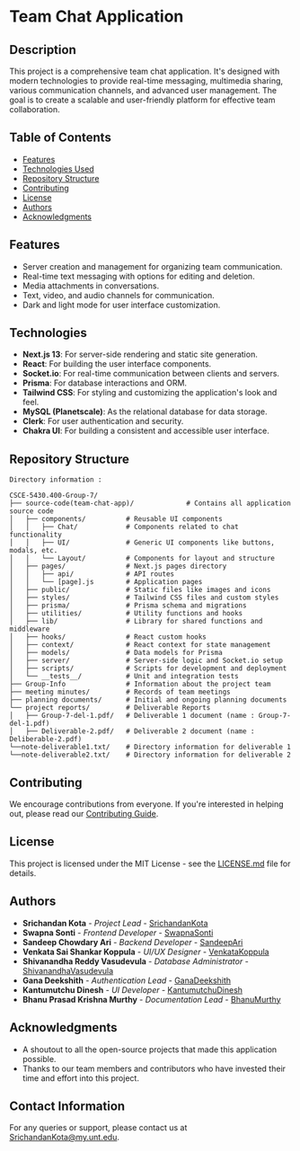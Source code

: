 # Team Chat Application

## Description

This project is a comprehensive team chat application. It's designed with modern technologies to provide real-time messaging, multimedia sharing, various communication channels, and advanced user management. The goal is to create a scalable and user-friendly platform for effective team collaboration.

## Table of Contents

- [Features](#features)
- [Technologies Used](#technologies-used)
- [Repository Structure](#repo-struct)
- [Contributing](#contributing)
- [License](#license)
- [Authors](#authors)
- [Acknowledgments](#acknowledgments)

## Features

- Server creation and management for organizing team communication.
- Real-time text messaging with options for editing and deletion.
- Media attachments in conversations.
- Text, video, and audio channels for communication.
- Dark and light mode for user interface customization.

## Technologies

- **Next.js 13**: For server-side rendering and static site generation.
- **React**: For building the user interface components.
- **Socket.io**: For real-time communication between clients and servers.
- **Prisma**: For database interactions and ORM.
- **Tailwind CSS**: For styling and customizing the application's look and feel.
- **MySQL (Planetscale)**: As the relational database for data storage.
- **Clerk**: For user authentication and security.
- **Chakra UI**: For building a consistent and accessible user interface.

## Repository Structure

```plaintext
Directory information : 

CSCE-5430.400-Group-7/
├── source-code(team-chat-app)/             # Contains all application source code
│   ├── components/          # Reusable UI components
│   │   ├── Chat/            # Components related to chat functionality
│   │   ├── UI/              # Generic UI components like buttons, modals, etc.
│   │   └── Layout/          # Components for layout and structure
│   ├── pages/               # Next.js pages directory
│   │   ├── api/             # API routes
│   │   └── [page].js        # Application pages
│   ├── public/              # Static files like images and icons
│   ├── styles/              # Tailwind CSS files and custom styles
│   ├── prisma/              # Prisma schema and migrations
│   ├── utilities/           # Utility functions and hooks
│   ├── lib/                 # Library for shared functions and middleware
│   ├── hooks/               # React custom hooks
│   ├── context/             # React context for state management
│   ├── models/              # Data models for Prisma
│   ├── server/              # Server-side logic and Socket.io setup
│   ├── scripts/             # Scripts for development and deployment
│   └── __tests__/           # Unit and integration tests
├── Group-Info               # Information about the project team
├── meeting minutes/         # Records of team meetings
├── planning documents/      # Initial and ongoing planning documents
└── project reports/         # Deliverable Reports
│   ├── Group-7-del-1.pdf/   # Deliverable 1 document (name : Group-7-del-1.pdf)
│   ├── Deliverable-2.pdf/   # Deliverable 2 document (name : Deliberable-2.pdf)
└──note-deliverable1.txt/    # Directory information for deliverable 1
└──note-deliverable2.txt/    # Directory information for deliverable 2

```

## Contributing

We encourage contributions from everyone. If you're interested in helping out, please read our [Contributing Guide](CONTRIBUTING.md).

## License

This project is licensed under the MIT License - see the [LICENSE.md](LICENSE.md) file for details.

## Authors

- **Srichandan Kota** - *Project Lead* - [SrichandanKota](https://github.com/SrichandanKota)
- **Swapna Sonti** - *Frontend Developer* - [SwapnaSonti](https://github.com/SwapnaSonti)
- **Sandeep Chowdary Ari** - *Backend Developer* - [SandeepAri](https://github.com/SandeepAri)
- **Venkata Sai Shankar Koppula** - *UI/UX Designer* - [VenkataKoppula](https://github.com/VenkataKoppula)
- **Shivanandha Reddy Vasudevula** - *Database Administrator* - [ShivanandhaVasudevula](https://github.com/ShivanandhaVasudevula)
- **Gana Deekshith** - *Authentication Lead* - [GanaDeekshith](https://github.com/GanaDeekshith)
- **Kantumutchu Dinesh** - *UI Developer* - [KantumutchuDinesh](https://github.com/KantumutchuDinesh)
- **Bhanu Prasad Krishna Murthy** - *Documentation Lead* - [BhanuMurthy](https://github.com/BhanuMurthy)

## Acknowledgments

- A shoutout to all the open-source projects that made this application possible.
- Thanks to our team members and contributors who have invested their time and effort into this project.

## Contact Information

For any queries or support, please contact us at [SrichandanKota@my.unt.edu](mailto:SrichandanKota@my.unt.edu).
```
